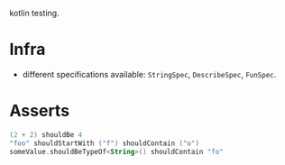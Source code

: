 kotlin testing.

# Infra

* different specifications available: `StringSpec`, `DescribeSpec`, `FunSpec`.

# Asserts

```kotlin
(2 + 2) shouldBe 4
"foo" shouldStartWith ("f") shouldContain ("o")
someValue.shouldBeTypeOf<String>() shouldContain "fo"
```